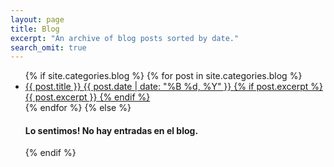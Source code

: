```yaml
---
layout: page
title: Blog
excerpt: "An archive of blog posts sorted by date."
search_omit: true
---
```


<ul class="post-list">
{% if site.categories.blog %}
  {% for post in site.categories.blog %}
    <li>
      <article>
        <a href="{{ site.url }}{{ post.url }}">
          {{ post.title }}
          <span class="entry-date">
            <time datetime="{{ post.date | date_to_xmlschema }}">
              {{ post.date | date: "%B %d, %Y" }}
            </time>
          </span>
          {% if post.excerpt %}
          <span class="excerpt">{{ post.excerpt }}</span>
          {% endif %}
        </a>
      </article>
    </li>
  {% endfor %}
{% else %}
  <div class="no-posts">
    <h4>Lo sentimos! No hay entradas en el blog.</h4>
  </div>
{% endif %}
</ul>
